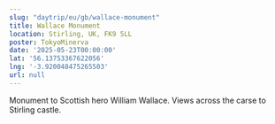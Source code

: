 ```yaml
---
slug: "daytrip/eu/gb/wallace-monument"
title: Wallace Monument
location: Stirling, UK, FK9 5LL
poster: TokyoMinerva
date: '2025-05-23T00:00:00'
lat: '56.13753367622056'
lng: '-3.920048475265503'
url: null
---
```


Monument to Scottish hero William Wallace. Views across the carse to Stirling castle.
